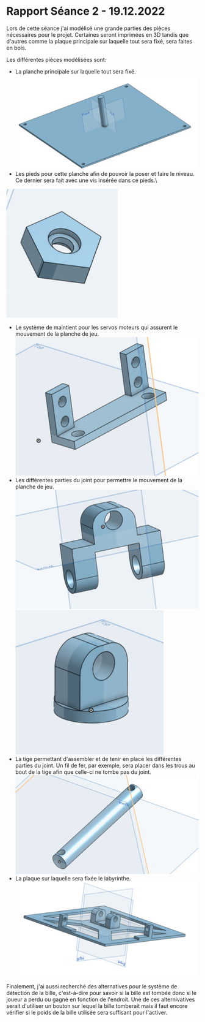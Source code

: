 # Rapport Séance 2 - 19.12.2022

Lors de cette séance j'ai modélisé une grande parties des pièces nécessaires pour le projet. Certaines seront imprimées en 3D tandis que d'autres comme la plaque principale sur laquelle tout sera fixé, sera faites en bois.

Les différentes pièces modélisées sont:
- La planche principale sur laquelle tout sera fixé.
![Planche principale](/Documentation/Pictures/Seance_2/base_plate.PNG)
- Les pieds pour cette planche afin de pouvoir la poser et faire le niveau. Ce dernier sera fait avec une vis insérée dans ce pieds.\

![Pieds de la planche principale](/Documentation/Pictures/Seance_2/foot_base_plate.PNG)
- Le système de maintient pour les servos moteurs qui assurent le mouvement de la planche de jeu.
![Système de maintient pour les servos moteurs](/Documentation/Pictures/Seance_2/servo_hold.PNG)
- Les différentes parties du joint pour permettre le mouvement de la planche de jeu.
![Joint partie 1](/Documentation/Pictures/Seance_2/joint_1.PNG)
![Joint partie 2](/Documentation/Pictures/Seance_2/joint_2.PNG)
- La tige permettant d'assembler et de tenir en place les différentes parties du joint. Un fil de fer, par exemple, sera placer dans les trous au bout de la tige afin que celle-ci ne tombe pas du joint.
![Tige](/Documentation/Pictures/Seance_2/rod.PNG)
- La plaque sur laquelle sera fixée le labyrinthe.
![Plaque de fixation du labyrinthe](/Documentation/Pictures/Seance_2/game_plate.PNG)


Finalement, j'ai aussi recherché des alternatives pour le système de détection de la bille, c'est-à-dire pour savoir si la bille est tombée donc si le joueur a perdu ou gagné en fonction de l'endroit. Une de ces alternivatives serait d'utiliser un bouton sur lequel la bille tomberait mais il faut encore vérifier si le poids de la bille utilisée sera suffisant pour l'activer.
